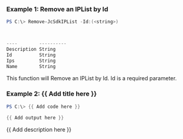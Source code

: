 ### Example 1: Remove an IPList by Id
```powershell
PS C:\> Remove-JcSdkIPList -Id:(<string>)



----        ----------
Description String
Id          String
Ips         String
Name        String


```

This function will Remove an IPList by Id. Id is a required parameter.

### Example 2: {{ Add title here }}
```powershell
PS C:\> {{ Add code here }}

{{ Add output here }}
```

{{ Add description here }}

